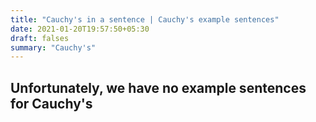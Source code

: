 ```yaml
---
title: "Cauchy's in a sentence | Cauchy's example sentences"
date: 2021-01-20T19:57:50+05:30
draft: falses
summary: "Cauchy's"
---
```

## Unfortunately, we have no example sentences for Cauchy's                 
